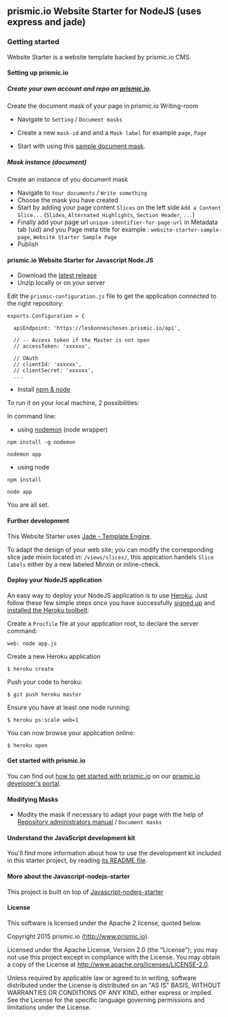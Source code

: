 ## prismic.io Website Starter for NodeJS (uses express and jade)

### Getting started

Website Starter is a website template backed by prismic.io CMS.
#### Setting up prismic.io

##### Create your own account and repo on [prismic.io](https://prismic.io/signup).

Create the document mask of your page in prismic.io Writing-room
    
* Navigate to `Setting` / `Document masks`

* Create a new `mask-id` and and a `Mask label` for example `page`, `Page`

* Start with using this [sample document mask](https://gist.github.com/faresd/87cd721b71fbd62f84a9#file-page_document_mask).

##### Mask instance (document)

Create an instance of you document mask

* Navigate to `Your documents` / `Write something`
* Choose the mask you have created
* Start by adding your page content `Slices` on the left side `Add a Content Slice...` (`Slides`, `Alternated Highlights`, `Section Header`, `...`)
* Finally add your page url `unique-identifier-for-page-url` in Metadata tab (uid) and you Page meta title for example : `website-starter-sample-page`, `Website Starter Sample Page`
* Publish

#### prismic.io Website Starter for Javascript Node.JS

* Download the [latest release]()
* Unzip locally or on your server

Edit the `prismic-configuration.js` file to get the application connected to the right repository:

```
exports.Configuration = {

  apiEndpoint: 'https://lesbonneschoses.prismic.io/api',

  // -- Access token if the Master is not open
  // accessToken: 'xxxxxx',

  // OAuth
  // clientId: 'xxxxxx',
  // clientSecret: 'xxxxxx',
  ...
```

* Install [npm & node](https://www.npmjs.com/package/npm)

To run it on your local machine, 2 possibilities:

In command line:
* using [nodemon](https://github.com/remy/nodemon) (node wrapper)
```
npm install -g nodemon
```
```
nodemon app
```

* using node
```
npm install
```
```
node app
```
You are all set.

#### Further development

This Website Starter uses [Jade - Template Engine](http://jade-lang.com/).

To adapt the design of your web site; you can modify the corresponding slice jade mixin located in: `/views/slices/`, this appication handels `Slice labels` either by a new labeled Minxin or inline-check.


#### Deploy your NodeJS application

An easy way to deploy your NodeJS application is to use [Heroku](http://www.heroku.com). Just follow these few simple steps once you have successfully [signed up](https://id.heroku.com/signup/www-header) and [installed the Heroku toolbelt](https://toolbelt.heroku.com/):

Create a `Procfile` file at your application root, to declare the server command:

```
web: node app.js
```

Create a new Heroku application

```
$ heroku create
```

Push your code to heroku:

```
$ git push heroku master
```

Ensure you have at least one node running:

```
$ heroku ps:scale web=1
```

You can now browse your application online:

```
$ heroku open
```

#### Get started with prismic.io

You can find out [how to get started with prismic.io](https://developers.prismic.io/documentation/UjBaQsuvzdIHvE4D/getting-started) on our [prismic.io developer's portal](https://developers.prismic.io/).

#### Modifying Masks

* Modity the mask if necessary to adapt your page with the help of [Repository administrators manual](https://developers.prismic.io/documentation/repository-administrators-manual) / `Document masks`


#### Understand the JavaScript development kit

You'll find more information about how to use the development kit included in this starter project, by reading [its README file](https://github.com/prismicio/javascript-kit/blob/master/README.md).

#### More about the Javascript-nodejs-starter
This project is built on top of [Javascript-nodejs-starter](https://github.com/prismicio/javascript-nodejs-starter)

#### License

This software is licensed under the Apache 2 license, quoted below.

Copyright 2015 prismic.io (http://www.prismic.io).

Licensed under the Apache License, Version 2.0 (the "License"); you may not use this project except in compliance with the License. You may obtain a copy of the License at http://www.apache.org/licenses/LICENSE-2.0.

Unless required by applicable law or agreed to in writing, software distributed under the License is distributed on an "AS IS" BASIS, WITHOUT WARRANTIES OR CONDITIONS OF ANY KIND, either express or implied. See the License for the specific language governing permissions and limitations under the License.
